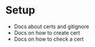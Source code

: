 # Setup

- Docs about certs and gitignore
- Docs on how to create cert
- Docs on how to check a cert
